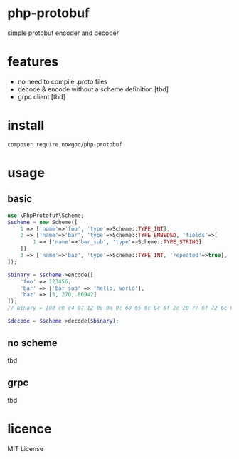 # php-protobuf
simple protobuf encoder and decoder

# features
- no need to compile .proto files
- decode & encode without a scheme definition [tbd]
- grpc client [tbd]

# install
```
composer require nowgoo/php-protobuf
```

# usage

## basic
``` php
use \PhpProtofuf\Scheme;
$scheme = new Scheme([
    1 => ['name'=>'foo', 'type'=>Scheme::TYPE_INT],
    2 => ['name'=>'bar', 'type'=>Scheme::TYPE_EMBEDED, 'fields'=>[
        1 => ['name'=>'bar_sub', 'type'=>Scheme::TYPE_STRING]
    ]],
    3 => ['name'=>'baz', 'type'=>Scheme::TYPE_INT, 'repeated'=>true],
]);

$binary = $scheme->encode([
    'foo' => 123456,
    'bar' => ['bar_sub' => 'hello, world'],
    'baz' => [3, 270, 86942]
]);
// binary = [08 c0 c4 07 12 0e 0a 0c 68 65 6c 6c 6f 2c 20 77 6f 72 6c 64 1a 06 03 8e 02 9e a7 05]

$decode = $scheme->decode($binary);
```

## no scheme
tbd

## grpc
tbd

# licence
MIT License